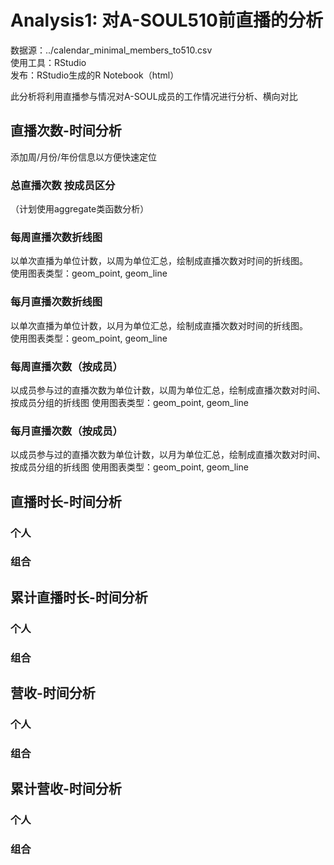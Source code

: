 # Analysis1: 对A-SOUL510前直播的分析
数据源：../calendar_minimal_members_to510.csv  
使用工具：RStudio  
发布：RStudio生成的R Notebook（html）  
  
此分析将利用直播参与情况对A-SOUL成员的工作情况进行分析、横向对比
## 直播次数-时间分析
添加周/月份/年份信息以方便快速定位
### 总直播次数 按成员区分
（计划使用aggregate类函数分析）
### 每周直播次数折线图
以单次直播为单位计数，以周为单位汇总，绘制成直播次数对时间的折线图。  
使用图表类型：geom_point, geom_line
### 每月直播次数折线图
以单次直播为单位计数，以月为单位汇总，绘制成直播次数对时间的折线图。  
使用图表类型：geom_point, geom_line
### 每周直播次数（按成员）
以成员参与过的直播次数为单位计数，以周为单位汇总，绘制成直播次数对时间、按成员分组的折线图
使用图表类型：geom_point, geom_line
### 每月直播次数（按成员）
以成员参与过的直播次数为单位计数，以月为单位汇总，绘制成直播次数对时间、按成员分组的折线图
使用图表类型：geom_point, geom_line

## 直播时长-时间分析
### 个人
### 组合
## 累计直播时长-时间分析
### 个人
### 组合
## 营收-时间分析
### 个人
### 组合
## 累计营收-时间分析
### 个人
### 组合
